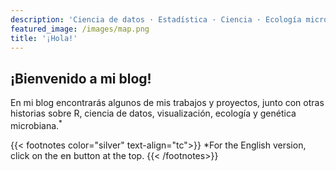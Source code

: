 ```yaml
---
description: 'Ciencia de datos · Estadística · Ciencia · Ecología microbiana · Visualización de datos'
featured_image: /images/map.png
title: '¡Hola!'
---
```

## ¡Bienvenido a mi blog!

En mi blog encontrarás algunos de mis trabajos y proyectos, junto con otras historias sobre R, ciencia de datos, visualización, ecología y genética microbiana.<sup>*</sup>


{{< footnotes color="silver" text-align="tc">}}
*For the English version, click on the <b style="color:#555555">en</b> button at the top.
{{< /footnotes>}}